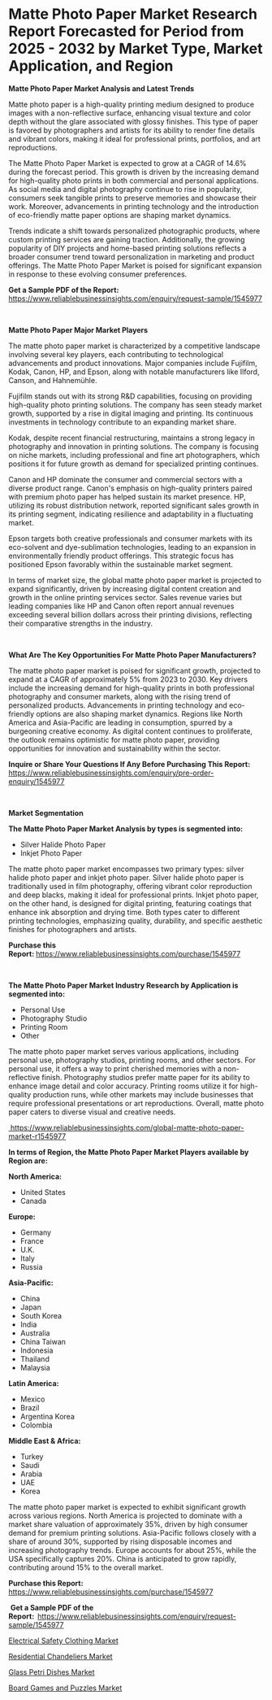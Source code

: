 <p><h1>Matte Photo Paper Market Research Report Forecasted for Period from 2025 -  2032 by Market Type, Market Application, and Region</h1></p><p><strong>Matte Photo Paper Market Analysis and Latest Trends</strong></p>
<p><p>Matte photo paper is a high-quality printing medium designed to produce images with a non-reflective surface, enhancing visual texture and color depth without the glare associated with glossy finishes. This type of paper is favored by photographers and artists for its ability to render fine details and vibrant colors, making it ideal for professional prints, portfolios, and art reproductions.</p><p>The Matte Photo Paper Market is expected to grow at a CAGR of 14.6% during the forecast period. This growth is driven by the increasing demand for high-quality photo prints in both commercial and personal applications. As social media and digital photography continue to rise in popularity, consumers seek tangible prints to preserve memories and showcase their work. Moreover, advancements in printing technology and the introduction of eco-friendly matte paper options are shaping market dynamics. </p><p>Trends indicate a shift towards personalized photographic products, where custom printing services are gaining traction. Additionally, the growing popularity of DIY projects and home-based printing solutions reflects a broader consumer trend toward personalization in marketing and product offerings. The Matte Photo Paper Market is poised for significant expansion in response to these evolving consumer preferences.</p></p>
<p><strong>Get a Sample PDF of the Report:&nbsp;</strong> <a href="https://www.reliablebusinessinsights.com/enquiry/request-sample/1545977?utm_campaign=1847&utm_medium=2&utm_source=Github&utm_content=ia&utm_term=06022025&utm_id=matte-photo-paper">https://www.reliablebusinessinsights.com/enquiry/request-sample/1545977</a></p>
<p>&nbsp;</p>
<p><strong>Matte Photo Paper Major Market Players</strong></p>
<p><p>The matte photo paper market is characterized by a competitive landscape involving several key players, each contributing to technological advancements and product innovations. Major companies include Fujifilm, Kodak, Canon, HP, and Epson, along with notable manufacturers like Ilford, Canson, and Hahnemühle.</p><p>Fujifilm stands out with its strong R&D capabilities, focusing on providing high-quality photo printing solutions. The company has seen steady market growth, supported by a rise in digital imaging and printing. Its continuous investments in technology contribute to an expanding market share.</p><p>Kodak, despite recent financial restructuring, maintains a strong legacy in photography and innovation in printing solutions. The company is focusing on niche markets, including professional and fine art photographers, which positions it for future growth as demand for specialized printing continues.</p><p>Canon and HP dominate the consumer and commercial sectors with a diverse product range. Canon's emphasis on high-quality printers paired with premium photo paper has helped sustain its market presence. HP, utilizing its robust distribution network, reported significant sales growth in its printing segment, indicating resilience and adaptability in a fluctuating market. </p><p>Epson targets both creative professionals and consumer markets with its eco-solvent and dye-sublimation technologies, leading to an expansion in environmentally friendly product offerings. This strategic focus has positioned Epson favorably within the sustainable market segment.</p><p>In terms of market size, the global matte photo paper market is projected to expand significantly, driven by increasing digital content creation and growth in the online printing services sector. Sales revenue varies but leading companies like HP and Canon often report annual revenues exceeding several billion dollars across their printing divisions, reflecting their comparative strengths in the industry.</p></p>
<p>&nbsp;</p>
<p><strong>What Are The Key Opportunities For Matte Photo Paper Manufacturers?</strong></p>
<p><p>The matte photo paper market is poised for significant growth, projected to expand at a CAGR of approximately 5% from 2023 to 2030. Key drivers include the increasing demand for high-quality prints in both professional photography and consumer markets, along with the rising trend of personalized products. Advancements in printing technology and eco-friendly options are also shaping market dynamics. Regions like North America and Asia-Pacific are leading in consumption, spurred by a burgeoning creative economy. As digital content continues to proliferate, the outlook remains optimistic for matte photo paper, providing opportunities for innovation and sustainability within the sector.</p></p>
<p><strong>Inquire or Share Your Questions If Any Before Purchasing This Report:</strong> <a href="https://www.reliablebusinessinsights.com/enquiry/pre-order-enquiry/1545977?utm_campaign=1847&utm_medium=2&utm_source=Github&utm_content=ia&utm_term=06022025&utm_id=matte-photo-paper">https://www.reliablebusinessinsights.com/enquiry/pre-order-enquiry/1545977</a></p>
<p>&nbsp;</p>
<p><strong>Market Segmentation</strong></p>
<p><strong>The Matte Photo Paper Market Analysis by types is segmented into:</strong></p>
<p><ul><li>Silver Halide Photo Paper</li><li>Inkjet Photo Paper</li></ul></p>
<p><p>The matte photo paper market encompasses two primary types: silver halide photo paper and inkjet photo paper. Silver halide photo paper is traditionally used in film photography, offering vibrant color reproduction and deep blacks, making it ideal for professional prints. Inkjet photo paper, on the other hand, is designed for digital printing, featuring coatings that enhance ink absorption and drying time. Both types cater to different printing technologies, emphasizing quality, durability, and specific aesthetic finishes for photographers and artists.</p></p>
<p><strong>Purchase this Report:&nbsp;</strong><a href="https://www.reliablebusinessinsights.com/purchase/1545977?utm_campaign=1847&utm_medium=2&utm_source=Github&utm_content=ia&utm_term=06022025&utm_id=matte-photo-paper">https://www.reliablebusinessinsights.com/purchase/1545977</a></p>
<p>&nbsp;</p>
<p><strong>The Matte Photo Paper Market Industry Research by Application is segmented into:</strong></p>
<p><ul><li>Personal Use</li><li>Photography Studio</li><li>Printing Room</li><li>Other</li></ul></p>
<p><p>The matte photo paper market serves various applications, including personal use, photography studios, printing rooms, and other sectors. For personal use, it offers a way to print cherished memories with a non-reflective finish. Photography studios prefer matte paper for its ability to enhance image detail and color accuracy. Printing rooms utilize it for high-quality production runs, while other markets may include businesses that require professional presentations or art reproductions. Overall, matte photo paper caters to diverse visual and creative needs.</p></p>
<p><a href="https://www.reliablebusinessinsights.com/global-matte-photo-paper-market-r1545977?utm_campaign=1847&utm_medium=2&utm_source=Github&utm_content=ia&utm_term=06022025&utm_id=matte-photo-paper">&nbsp;https://www.reliablebusinessinsights.com/global-matte-photo-paper-market-r1545977</a></p>
<p><strong>In terms of Region, the Matte Photo Paper Market Players available by Region are:</strong></p>
<p>
    <p> <strong> North America: </strong>
        <ul>
            <li>United States</li>
            <li>Canada</li>
        </ul>
        </p> 
    <p> <strong> Europe: </strong>
        <ul>
            <li>Germany</li>
            <li>France</li>
            <li>U.K.</li>
            <li>Italy</li>
            <li>Russia</li>
        </ul>
        </p> 
    <p> <strong> Asia-Pacific: </strong>
        <ul>
            <li>China</li>
            <li>Japan</li>
            <li>South Korea</li>
            <li>India</li>
            <li>Australia</li>
            <li>China Taiwan</li>
            <li>Indonesia</li>
            <li>Thailand</li>
            <li>Malaysia</li>
        </ul>
        </p> 
    <p> <strong> Latin America: </strong>
        <ul>
            <li>Mexico</li>
            <li>Brazil</li>
            <li>Argentina Korea</li>
            <li>Colombia</li>
        </ul>
        </p> 
    <p> <strong> Middle East & Africa: </strong>
        <ul>
            <li>Turkey</li>
            <li>Saudi</li>
            <li>Arabia</li>
            <li>UAE</li>
            <li>Korea</li>
        </ul>
    </p>
    </p>
<p><p>The matte photo paper market is expected to exhibit significant growth across various regions. North America is projected to dominate with a market share valuation of approximately 35%, driven by high consumer demand for premium printing solutions. Asia-Pacific follows closely with a share of around 30%, supported by rising disposable incomes and increasing photography trends. Europe accounts for about 25%, while the USA specifically captures 20%. China is anticipated to grow rapidly, contributing around 15% to the overall market.</p></p>
<p><strong>Purchase this Report: </strong><a href="https://www.reliablebusinessinsights.com/purchase/1545977?utm_campaign=1847&utm_medium=2&utm_source=Github&utm_content=ia&utm_term=06022025&utm_id=matte-photo-paper">https://www.reliablebusinessinsights.com/purchase/1545977</a></p>
<p>&nbsp;<strong>Get a Sample PDF of the Report:&nbsp;&nbsp;</strong><a href="https://www.reliablebusinessinsights.com/enquiry/request-sample/1545977?utm_campaign=1847&utm_medium=2&utm_source=Github&utm_content=ia&utm_term=06022025&utm_id=matte-photo-paper">https://www.reliablebusinessinsights.com/enquiry/request-sample/1545977</a></p>
<p><strong></strong></p>
<p><p><a href="https://github.com/taxyevgwlle/Market-Research-Report-List-1/blob/main/electrical-safety-clothing-market.md?utm_campaign=1847&utm_medium=2&utm_source=Github&utm_content=ia&utm_term=06022025&utm_id=matte-photo-paper">Electrical Safety Clothing Market</a></p><p><a href="https://github.com/ezahdyre/Market-Research-Report-List-1/blob/main/residential-chandeliers-market.md?utm_campaign=1847&utm_medium=2&utm_source=Github&utm_content=ia&utm_term=06022025&utm_id=matte-photo-paper">Residential Chandeliers Market</a></p><p><a href="https://github.com/kaqiewan/Market-Research-Report-List-1/blob/main/glass-petri-dishes-market.md?utm_campaign=1847&utm_medium=2&utm_source=Github&utm_content=ia&utm_term=06022025&utm_id=matte-photo-paper">Glass Petri Dishes Market</a></p><p><a href="https://github.com/verikaahova/Market-Research-Report-List-1/blob/main/board-games-and-puzzles-market.md?utm_campaign=1847&utm_medium=2&utm_source=Github&utm_content=ia&utm_term=06022025&utm_id=matte-photo-paper">Board Games and Puzzles Market</a></p></p>